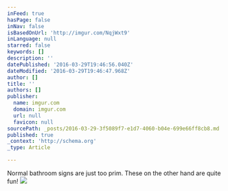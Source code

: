 ```yaml
---
inFeed: true
hasPage: false
inNav: false
isBasedOnUrl: 'http://imgur.com/NqjWxt9'
inLanguage: null
starred: false
keywords: []
description: ''
datePublished: '2016-03-29T19:46:56.040Z'
dateModified: '2016-03-29T19:46:47.968Z'
author: []
title: ''
authors: []
publisher:
  name: imgur.com
  domain: imgur.com
  url: null
  favicon: null
sourcePath: _posts/2016-03-29-3f5089f7-e1d7-4060-b04e-699e66ff8cb8.md
published: true
_context: 'http://schema.org'
_type: Article

---
```

Normal bathroom signs are just too prim. These on the other hand are quite fun!
![](http://i.imgur.com/NqjWxt9.jpg)